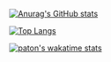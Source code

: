 [![Anurag's GitHub stats](https://github-readme-stats.vercel.app/api?username=pat-on&count_private=true&show_icons=true)](https://github.com/anuraghazra/github-readme-stats)


[![Top Langs](https://github-readme-stats.vercel.app/api/top-langs/?username=pat-on&layout=compact)](https://github.com/anuraghazra/github-readme-stats)


[![paton's wakatime stats](https://github-readme-stats.vercel.app/api/wakatime?username=paton/17290c23-0b95-4c93-834c-92698d4eb735)](https://github.com/anuraghazra/github-readme-stats)
